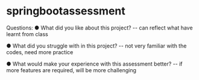 # springbootassessment

Questions:
●  	What did you like about this project?
-- can reflect what have learnt from class


●  	What did you struggle with in this project?
-- not very familiar with the codes, need more practice


●  	What would make your experience with this assessment better?
-- if more features are required, will be more challenging


